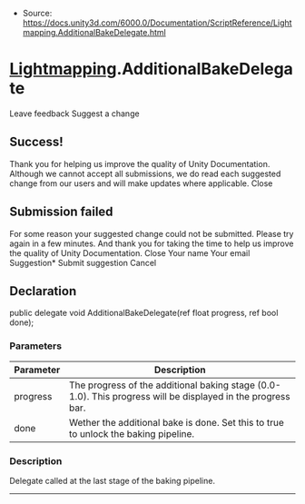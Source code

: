 * Source: https://docs.unity3d.com/6000.0/Documentation/ScriptReference/Lightmapping.AdditionalBakeDelegate.html

#  [Lightmapping](https://docs.unity3d.com/6000.0/Documentation/ScriptReference/Lightmapping.html).AdditionalBakeDelegate
Leave feedback
Suggest a change
## Success!
Thank you for helping us improve the quality of Unity Documentation. Although we cannot accept all submissions, we do read each suggested change from our users and will make updates where applicable.
Close
## Submission failed
For some reason your suggested change could not be submitted. Please <a>try again</a> in a few minutes. And thank you for taking the time to help us improve the quality of Unity Documentation.
Close
Your name Your email Suggestion* Submit suggestion
Cancel
## Declaration
public delegate void AdditionalBakeDelegate(ref float progress, ref bool done); 
### Parameters
Parameter | Description  
---|---  
progress | The progress of the additional baking stage (0.0-1.0). This progress will be displayed in the progress bar.  
done | Wether the additional bake is done. Set this to true to unlock the baking pipeline.  
### Description
Delegate called at the last stage of the baking pipeline.
* * *
